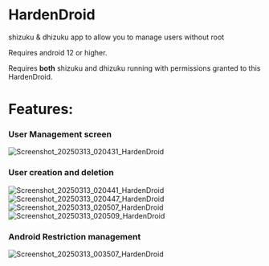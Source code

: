 # HardenDroid
 shizuku & dhizuku app to allow you to manage users without root

Requires android 12 or higher.

Requires **both** shizuku and dhizuku running with permissions granted to this HardenDroid.

# Features:
### User Management screen
![Screenshot_20250313_020431_HardenDroid](https://github.com/user-attachments/assets/ec35fedd-7261-459c-8618-740613612ea5)
### User creation and deletion
![Screenshot_20250313_020441_HardenDroid](https://github.com/user-attachments/assets/2f821687-68bb-4738-9b04-a41acee535ac)
![Screenshot_20250313_020447_HardenDroid](https://github.com/user-attachments/assets/b0fd1f97-78dd-4cfe-9f17-3d964280861b)
![Screenshot_20250313_020507_HardenDroid](https://github.com/user-attachments/assets/7bd5806c-c5f6-4fbc-80d0-59ea08f140d8)
![Screenshot_20250313_020509_HardenDroid](https://github.com/user-attachments/assets/129749ee-e0c0-4127-99e3-8d037f0b10f1)
### Android Restriction management
![Screenshot_20250313_003507_HardenDroid](https://github.com/user-attachments/assets/5301d7fb-6db7-4505-83a8-95aa30e509ec)
